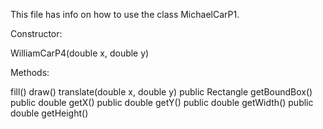 This file has info on how to use the class MichaelCarP1.

Constructor:

WilliamCarP4(double x, double y)

Methods:

fill()
draw()
translate(double x, double y)
public Rectangle getBoundBox()
public double getX()
public double getY()
public double getWidth()
public double getHeight()
